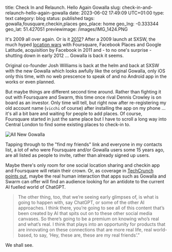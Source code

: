 title: Check In and Relaunch. Hello Again Gowalla
slug: check-in-and-relaunch-hello-again-gowalla
date: 2023-06-02 17:49:09 UTC+01:00
type: text
category: blog
status: published
tags: gowalla,fousquare,checkin,places
geo_place: home
geo_lng: -0.333344
geo_lat: 51.427051
previewimage: /images/IMG_1424.PNG

It's 2009 all over again. Or is it [2012](/2012/03/12/check-in-get-acquired-check-out-farewell-gowalla/)? After a 2009 launch at SXSW, the much hyped [location wars](/2010/04/21/fighting-geobabel-on-two-fronts/) with Foursquare, Facebook Places and Google Latitude, acquisition by Facebook in 2011 and - to no one's surprise - shutting down in early 2012 ... Gowalla is back it seems.

Original co-founder Josh Williams is back at the helm and back at SXSW with the new Gowalla which looks awfully like the original Gowalla, only iOS only this time, with no web prescence to speak of and no Android app in the works or even planned.

But maybe things are different second time around. Rather than fighting it out with Foursquare and Swarm, this time once rival Dennis Crowley is on board as an investor. Only time will tell, but right now after re-registering my old account name (`vicchi` of course) after installing the app on my phone ... it's all a bit bare and waiting for people to add places. Of course, Foursquare started in just the same place but I have to scroll a long way into Central London to find some existing places to check-in to.

<!-- TEASER_END -->

![All New Gowalla](/images/IMG_1424.PNG)

Tapping through to the "find my friends" link and everyone in my contacts list, a lot of who were Foursquare and/or Gowalla users some 15 years ago, are all listed as people to invite, rather than already signed up users.

Maybe there's only room for one social location sharing and checkin app and Foursquare will retain their crown. Or, as coverage in [TechCrunch points out](https://techcrunch.com/2023/03/10/gowalla-location-based-social-app/), maybe the real human interaction that apps such as Gowalla and Swarm can offer will find an audience looking for an antidote to the current AI fuelled world of ChatGPT.

> The other thing, too, that we’re seeing early glimpses of, is what is going to happen with, say ChatGPT, or some of the other AI approaches. I think there, you’re going to see all of this content that’s been created by AI that spits out on to these other social media canvases. So there’s going to be a premium on knowing who’s real and what’s real. I think that plays into an opportunity for products that are innovating on these connections that are more real life, real world-based, to say, ‘Hey, these are, these are my real friends’.”

We shall see.
